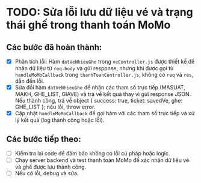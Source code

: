 # TODO: Sửa lỗi lưu dữ liệu vé và trạng thái ghế trong thanh toán MoMo

## Các bước đã hoàn thành:

- [x] Phân tích lỗi: Hàm `datVeNhieuGhe` trong `veController.js` được thiết kế để nhận dữ liệu từ `req.body` và gửi response, nhưng khi được gọi từ `handleMoMoCallback` trong `thanhToanController.js`, không có `req` và `res`, dẫn đến lỗi.
- [x] Sửa đổi hàm `datVeNhieuGhe` để nhận các tham số trực tiếp (MASUAT, MAKH, GHE_LIST, GIAVE) và trả về kết quả thay vì gửi response JSON. Nếu thành công, trả về object { success: true, ticket: savedVe, ghe: GHE_LIST }; nếu lỗi, throw error.
- [x] Cập nhật `handleMoMoCallback` để gọi hàm với các tham số trực tiếp và xử lý kết quả (log thành công hoặc lỗi).

## Các bước tiếp theo:

- [ ] Kiểm tra lại code để đảm bảo không có lỗi cú pháp hoặc logic.
- [ ] Chạy server backend và test thanh toán MoMo để xác nhận dữ liệu vé và ghế được lưu thành công.
- [ ] Nếu có lỗi, debug và sửa.

